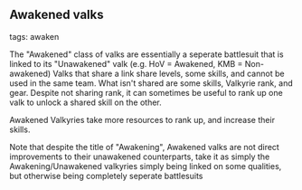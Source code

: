 ## Awakened valks
tags: awaken

The "Awakened" class of valks are essentially a seperate battlesuit that is linked to its "Unawakened" valk  (e.g. HoV = Awakened, KMB = Non-awakened)
Valks that share a link share levels, some skills, and cannot be used in the same team.
What isn't shared are some skills, Valkyrie rank, and gear. Despite not sharing rank, it can sometimes be useful to rank up one valk to unlock a shared skill on the other.

Awakened Valkyries take more resources to rank up, and increase their skills.

Note that despite the title of "Awakening", Awakened valks are not direct improvements to their unawakened counterparts, take it as simply the Awakening/Unawakened valkyries simply being linked on some qualities, but otherwise being completely seperate battlesuits